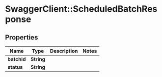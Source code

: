 # SwaggerClient::ScheduledBatchResponse

## Properties
Name | Type | Description | Notes
------------ | ------------- | ------------- | -------------
**batchid** | **String** |  | 
**status** | **String** |  | 


